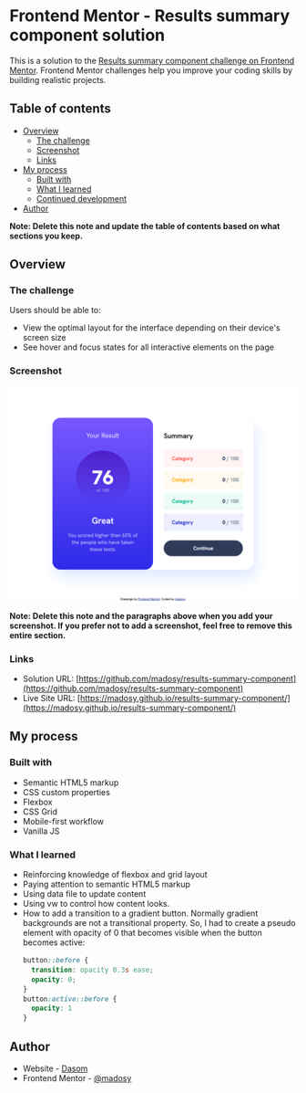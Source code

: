 # Frontend Mentor - Results summary component solution

This is a solution to the [Results summary component challenge on Frontend Mentor](https://www.frontendmentor.io/challenges/results-summary-component-CE_K6s0maV). Frontend Mentor challenges help you improve your coding skills by building realistic projects. 

## Table of contents

- [Overview](#overview)
  - [The challenge](#the-challenge)
  - [Screenshot](#screenshot)
  - [Links](#links)
- [My process](#my-process)
  - [Built with](#built-with)
  - [What I learned](#what-i-learned)
  - [Continued development](#continued-development)
- [Author](#author)


**Note: Delete this note and update the table of contents based on what sections you keep.**

## Overview

### The challenge

Users should be able to:

- View the optimal layout for the interface depending on their device's screen size
- See hover and focus states for all interactive elements on the page

### Screenshot

![](./screenshot.png)

**Note: Delete this note and the paragraphs above when you add your screenshot. If you prefer not to add a screenshot, feel free to remove this entire section.**

### Links

- Solution URL: [https://github.com/madosy/results-summary-component](https://github.com/madosy/results-summary-component)
- Live Site URL: [https://madosy.github.io/results-summary-component/](https://madosy.github.io/results-summary-component/)

## My process

### Built with

- Semantic HTML5 markup
- CSS custom properties
- Flexbox
- CSS Grid
- Mobile-first workflow
- Vanilla JS

### What I learned
- Reinforcing knowledge of flexbox and grid layout
- Paying attention to semantic HTML5 markup
- Using data file to update content
- Using vw to control how content looks.
- How to add a transition to a gradient button. Normally gradient backgrounds are not a transitional property. So, I had to create a pseudo element with opacity of 0 that becomes visible when the button becomes active:
    ```css
    button::before {
      transition: opacity 0.3s ease;
      opacity: 0;
    }
    button:active::before {
      opacity: 1
    }

## Author

- Website - [Dasom](https://github.com/madosy)
- Frontend Mentor - [@madosy](https://www.frontendmentor.io/profile/madosy)